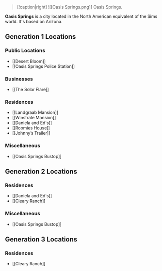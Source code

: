 > [!caption|right]
> ![[Oasis Springs.png]] 
> Oasis Springs.

**Oasis Springs** is a city located in the North American equivalent of the Sims world. It's based on Arizona.

## Generation 1 Locations
### Public Locations
- [[Desert Bloom]]
- [[Oasis Springs Police Station]]
### Businesses
- [[The Solar Flare]]
### Residences
- [[Landgraab Mansion]]
- [[Winstrate Mansion]]
- [[Daniela and Ed's]]
- [[Roomies House]]
- [[Johnny’s Trailer]]
### Miscellaneous 
- [[Oasis Springs Bustop]]

## Generation 2 Locations
### Residences
- [[Daniela and Ed's]]
- [[Cleary Ranch]]
### Miscellaneous 
- [[Oasis Springs Bustop]]

## Generation 3 Locations
### Residences
- [[Cleary Ranch]]